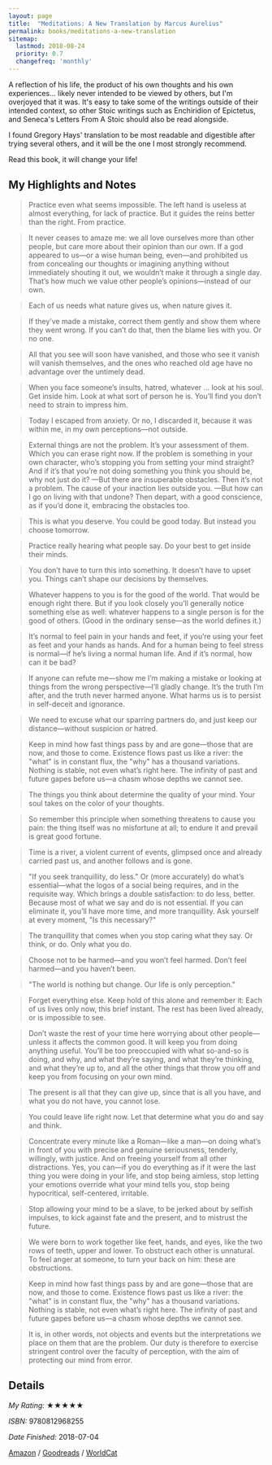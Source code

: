 ```yaml
---
layout: page
title:  "Meditations: A New Translation by Marcus Aurelius"
permalink: books/meditations-a-new-translation
sitemap:
  lastmod: 2018-08-24
  priority: 0.7
  changefreq: 'monthly'
---
```

A reflection of his life, the product of his own thoughts and his own experiences... likely never intended to be viewed by others, but I'm overjoyed that it was. It's easy to take some of the writings outside of their intended context, so other Stoic writings such as Enchiridion of Epictetus, and Seneca's Letters From A Stoic should also be read alongside.

I found Gregory Hays' translation to be most readable and digestible after trying several others, and it will be the one I most strongly recommend.

Read this book, it will change your life!

## My Highlights and Notes

>Practice even what seems impossible. The left hand is useless at almost everything, for lack of practice. But it guides the reins better than the right. From practice.

>It never ceases to amaze me: we all love ourselves more than other people, but care more about their opinion than our own. If a god appeared to us—or a wise human being, even—and prohibited us from concealing our thoughts or imagining anything without immediately shouting it out, we wouldn’t make it through a single day. That’s how much we value other people’s opinions—instead of our own.

>Each of us needs what nature gives us, when nature gives it.

>If they’ve made a mistake, correct them gently and show them where they went wrong. If you can’t do that, then the blame lies with you. Or no one.

>All that you see will soon have vanished, and those who see it vanish will vanish themselves, and the ones who reached old age have no advantage over the untimely dead.

>When you face someone’s insults, hatred, whatever … look at his soul. Get inside him. Look at what sort of person he is. You’ll find you don’t need to strain to impress him.

>Today I escaped from anxiety. Or no, I discarded it, because it was within me, in my own perceptions—not outside.

> External things are not the problem. It’s your assessment of them. Which you can erase right now. If the problem is something in your own character, who’s stopping you from setting your mind straight? And if it’s that you’re not doing something you think you should be, why not just do it? —But there are insuperable obstacles. Then it’s not a problem. The cause of your inaction lies outside you. —But how can I go on living with that undone? Then depart, with a good conscience, as if you’d done it, embracing the obstacles too.

> This is what you deserve. You could be good today. But instead you choose tomorrow.

>Practice really hearing what people say. Do your best to get inside their minds.

>You don’t have to turn this into something. It doesn’t have to upset you. Things can’t shape our decisions by themselves.

>Whatever happens to you is for the good of the world. That would be enough right there. But if you look closely you’ll generally notice something else as well: whatever happens to a single person is for the good of others. (Good in the ordinary sense—as the world defines it.)

>It’s normal to feel pain in your hands and feet, if you’re using your feet as feet and your hands as hands. And for a human being to feel stress is normal—if he’s living a normal human life. And if it’s normal, how can it be bad?

>If anyone can refute me—show me I’m making a mistake or looking at things from the wrong perspective—I’ll gladly change. It’s the truth I’m after, and the truth never harmed anyone. What harms us is to persist in self-deceit and ignorance.

>We need to excuse what our sparring partners do, and just keep our distance—without suspicion or hatred.

>Keep in mind how fast things pass by and are gone—those that are now, and those to come. Existence flows past us like a river: the "what" is in constant flux, the "why" has a thousand variations. Nothing is stable, not even what’s right here. The infinity of past and future gapes before us—a chasm whose depths we cannot see.

>The things you think about determine the quality of your mind. Your soul takes on the color of your thoughts.

>So remember this principle when something threatens to cause you pain: the thing itself was no misfortune at all; to endure it and prevail is great good fortune.

>Time is a river, a violent current of events, glimpsed once and already carried past us, and another follows and is gone.

>"If you seek tranquillity, do less." Or (more accurately) do what’s essential—what the logos of a social being requires, and in the requisite way. Which brings a double satisfaction: to do less, better. Because most of what we say and do is not essential. If you can eliminate it, you’ll have more time, and more tranquillity. Ask yourself at every moment, "Is this necessary?"

>The tranquillity that comes when you stop caring what they say. Or think, or do. Only what you do.

> Choose not to be harmed—and you won’t feel harmed. Don’t feel harmed—and you haven’t been.

>"The world is nothing but change. Our life is only perception."

>Forget everything else. Keep hold of this alone and remember it: Each of us lives only now, this brief instant. The rest has been lived already, or is impossible to see.

>Don’t waste the rest of your time here worrying about other people—unless it affects the common good. It will keep you from doing anything useful. You’ll be too preoccupied with what so-and-so is doing, and why, and what they’re saying, and what they’re thinking, and what they’re up to, and all the other things that throw you off and keep you from focusing on your own mind.

>The present is all that they can give up, since that is all you have, and what you do not have, you cannot lose.

>You could leave life right now. Let that determine what you do and say and think.

>Concentrate every minute like a Roman—like a man—on doing what’s in front of you with precise and genuine seriousness, tenderly, willingly, with justice. And on freeing yourself from all other distractions. Yes, you can—if you do everything as if it were the last thing you were doing in your life, and stop being aimless, stop letting your emotions override what your mind tells you, stop being hypocritical, self-centered, irritable.

>Stop allowing your mind to be a slave, to be jerked about by selfish impulses, to kick against fate and the present, and to mistrust the future.

>We were born to work together like feet, hands, and eyes, like the two rows of teeth, upper and lower. To obstruct each other is unnatural. To feel anger at someone, to turn your back on him: these are obstructions.

>Keep in mind how fast things pass by and are gone—those that are now, and those to come. Existence flows past us like a river: the "what" is in constant flux, the "why" has a thousand variations. Nothing is stable, not even what’s right here. The infinity of past and future gapes before us—a chasm whose depths we cannot see.

>It is, in other words, not objects and events but the interpretations we place on them that are the problem. Our duty is therefore to exercise stringent control over the faculty of perception, with the aim of protecting our mind from error.

## Details

*My Rating:* ★★★★★

*ISBN:* 9780812968255

*Date Finished:* 2018-07-04

[Amazon](https://www.amazon.com/dp/0812968255) / [Goodreads](https://www.goodreads.com/book/show/7804095) / [WorldCat](http://www.worldcat.org/oclc/48473882)
